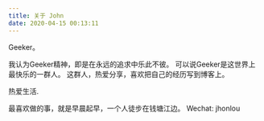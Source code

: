 ```yaml
---
title: 关于 John
date: 2020-04-15 00:13:11
---
```

Geeker。

我认为Geeker精神，即是在永远的追求中乐此不彼。
可以说Geeker是这世界上最快乐的一群人。
这群人，热爱分享，喜欢把自己的经历写到博客上。

热爱生活.

最喜欢做的事，就是早晨起早，一个人徒步在钱塘江边。
Wechat: jhonlou